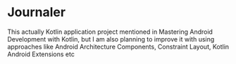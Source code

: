 # Journaler
This actually Kotlin application project mentioned in Mastering Android Development with Kotlin, but I am also planning to improve it with using approaches like Android Architecture Components, Constraint Layout, Kotlin Android Extensions etc
